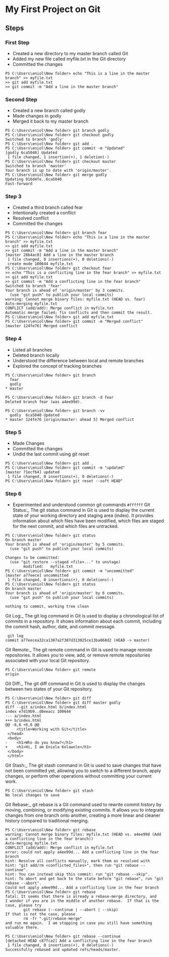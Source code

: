 # My First Project on Git
## Steps 
### First Step
- Created a new directory to my master branch called Git
- Added my new file called myfile.txt in the Git directory
- Committed the changes
```
PS C:\Users\eniol\New folder> echo "This is a line in the master branch" >> myfile.txt
>> git add myfile.txt
>> git commit -m "Add a line in the master branch"
```
### Second Step
- Created a new branch called godly
- Made changes in godly
- Merged it back to my master branch

```
PS C:\Users\eniol\New folder> git branch godly
PS C:\Users\eniol\New folder> git checkout godly
Switched to branch 'godly'
PS C:\Users\eniol\New folder> git add .
PS C:\Users\eniol\New folder> git commit -m "Updated"
[godly 6ca5040] Updated
 1 file changed, 1 insertion(+), 1 deletion(-)
PS C:\Users\eniol\New folder> git checkout master
Switched to branch 'master'
Your branch is up to date with 'origin/master'.
PS C:\Users\eniol\New folder> git merge godly
Updating 016d4fe..6ca5040
Fast-forward

```
### Step 3
- Created a third branch called fear
- Intentionally created a conflict
- Resolved conflict
- Committed the changes
```
PS C:\Users\eniol\New folder> git branch fear
PS C:\Users\eniol\New folder> echo "This is a line in the master branch" >> myfile.txt
>> git add myfile.txt
>> git commit -m "Add a line in the master branch"
[master 28b4ac0] Add a line in the master branch
 1 file changed, 0 insertions(+), 0 deletions(-)
 create mode 100644 myfile.txt
PS C:\Users\eniol\New folder> git checkout fear
>> echo "This is a conflicting line in the fear branch" >> myfile.txt
>> git add myfile.txt
>> git commit -m "Add a conflicting line in the fear branch"
Switched to branch 'fear'
Your branch is ahead of 'origin/master' by 3 commits.
  (use "git push" to publish your local commits)
warning: Cannot merge binary files: myfile.txt (HEAD vs. fear)
Auto-merging myfile.txt
CONFLICT (add/add): Merge conflict in myfile.txt
Automatic merge failed; fix conflicts and then commit the result.
PS C:\Users\eniol\New folder> git add myfile.txt
PS C:\Users\eniol\New folder> git commit -m "Merged conflict"
[master 124fe76] Merged conflict
```
### Step 4
- Listed all branches
- Deleted branch locally
- Understood the difference between local and remote branches
- Explored the concept of tracking branches
```
PS C:\Users\eniol\New folder> git branch
  fear
  godly
* master

PS C:\Users\eniol\New folder> git branch -d fear
Deleted branch fear (was a4ee99d).

PS C:\Users\eniol\New folder> git branch -vv
  godly  6ca5040 Updated
* master 124fe76 [origin/master: ahead 5] Merged conflict
```
### Step 5
- Made Changes
- Committed the changes
- Undid the last commit using git reset
```
PS C:\Users\eniol\New folder> git add .
PS C:\Users\eniol\New folder> git commit -m "updated"
[master 71ecf64] updated
 1 file changed, 0 insertions(+), 0 deletions(-)
PS C:\Users\eniol\New folder> git reset --soft HEAD^
```
### Step 6
- Experimented and understood common git commands
`#ffffff` Git Status:_
The git status command in Git is used to display the current state of your working directory and staging area (index). It provides information about which files have been modified, which files are staged for the next commit, and which files are untracked.
```
PS C:\Users\eniol\New folder> git status
On branch master
Your branch is ahead of 'origin/master' by 5 commits.
  (use "git push" to publish your local commits)

Changes to be committed:
  (use "git restore --staged <file>..." to unstage)
        modified:   myfile.txt
PS C:\Users\eniol\New folder> git commit -m "uncommitted"
[master a77eece] uncommitted
 1 file changed, 0 insertions(+), 0 deletions(-)
PS C:\Users\eniol\New folder> git status
On branch master
Your branch is ahead of 'origin/master' by 6 commits.
  (use "git push" to publish your local commits)

nothing to commit, working tree clean
```
Git Log:_
The git log command in Git is used to display a chronological list of commits in a repository. It shows information about each commit, including the commit hash, author, date, and commit message.
```
 git log
commit a77eecea32ca1387a2f387d313025ce13ba068d2 (HEAD -> master)
```
Git Remote:_
The git remote command in Git is used to manage remote repositories. It allows you to view, add, or remove remote repositories associated with your local Git repository.
```
PS C:\Users\eniol\New folder> git remote
origin
```

Git Diff:_
The git diff command in Git is used to display the changes between two states of your Git repository.
```
PS C:\Users\eniol\New folder> git diff
PS C:\Users\eniol\New folder> git diff master godly
diff --git a/index.html b/index.html
index e7d19b9..d0eeacc 100644
--- a/index.html
+++ b/index.html
@@ -6,6 +6,6 @@
     <title>Working with Git</title>
 </head>
 <body>
-    <h1>Who do you know?</h1>
+    <h1>Hi, I am Eniola Kolawole</h1>
 </body>
 </html>
```
Git Stash:_
The git stash command in Git is used to save changes that have not been committed yet, allowing you to switch to a different branch, apply changes, or perform other operations without committing your current work.
```
PS C:\Users\eniol\New folder> git stash
No local changes to save
```
Git Rebase:_
git rebase is a Git command used to rewrite commit history by moving, combining, or modifying existing commits. It allows you to integrate changes from one branch onto another, creating a more linear and cleaner history compared to traditional merging.
```
PS C:\Users\eniol\New folder> git rebase
warning: Cannot merge binary files: myfile.txt (HEAD vs. a4ee99d (Add a conflicting line in the fear branch))
Auto-merging myfile.txt
CONFLICT (add/add): Merge conflict in myfile.txt
error: could not apply a4ee99d... Add a conflicting line in the fear branch
hint: Resolve all conflicts manually, mark them as resolved with
hint: "git add/rm <conflicted_files>", then run "git rebase --continue".
hint: You can instead skip this commit: run "git rebase --skip".
hint: To abort and get back to the state before "git rebase", run "git rebase --abort".
Could not apply a4ee99d... Add a conflicting line in the fear branch
PS C:\Users\eniol\New folder> git rebase
fatal: It seems that there is already a rebase-merge directory, and
I wonder if you are in the middle of another rebase.  If that is the
case, please try
        git rebase (--continue | --abort | --skip)
If that is not the case, please
        rm -fr ".git/rebase-merge"
and run me again.  I am stopping in case you still have something
valuable there.

PS C:\Users\eniol\New folder> git rebase --continue
[detached HEAD c87fca2] Add a conflicting line in the fear branch
 1 file changed, 0 insertions(+), 0 deletions(-)
Successfully rebased and updated refs/heads/master.
```

